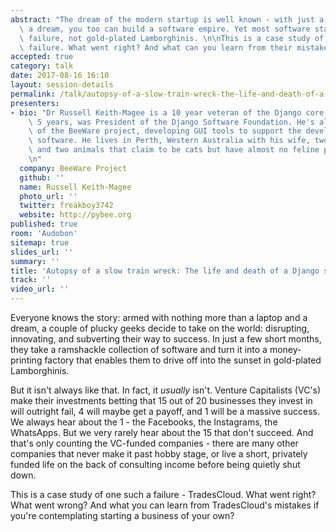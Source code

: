 ```yaml
---
abstract: "The dream of the modern startup is well known - with just a laptop and\
  \ a dream, you too can build a software empire. Yet most software startups end in\
  \ failure, not gold-plated Lamborghinis. \n\nThis is a case study of one such a\
  \ failure. What went right? And what can you learn from their mistakes?"
accepted: true
category: talk
date: 2017-08-16 16:10
layout: session-details
permalink: /talk/autopsy-of-a-slow-train-wreck-the-life-and-death-of-a-django-startup/
presenters:
- bio: "Dr Russell Keith-Magee is a 10 year veteran of the Django core team, and for\
    \ 5 years, was President of the Django Software Foundation. He's also the founder\
    \ of the BeeWare project, developing GUI tools to support the development of Python\
    \ software. He lives in Perth, Western Australia with his wife, two children,\
    \ and two animals that claim to be cats but have almost no feline properties.\r\
    \n"
  company: BeeWare Project
  github: ''
  name: Russell Keith-Magee
  photo_url: ''
  twitter: freakboy3742
  website: http://pybee.org
published: true
room: 'Audobon'
sitemap: true
slides_url: ''
summary: ''
title: 'Autopsy of a slow train wreck: The life and death of a Django startup'
track: ''
video_url: ''
---
```


Everyone knows the story: armed with nothing more than a laptop and a dream, a couple of plucky geeks decide to take on the world: disrupting, innovating, and subverting their way to success. In just a few short months, they take a ramshackle collection of software and turn it into a money-printing factory that enables them to drive off into the sunset in gold-plated Lamborghinis.

But it isn't always like that. In fact, it *usually* isn't. Venture Capitalists (VC's) make their investments betting that 15 out of 20 businesses they invest in will outright fail, 4 will maybe get a payoff, and 1 will be a massive success. We always hear about the 1 - the Facebooks, the Instagrams, the WhatsApps. But we very rarely hear about the 15 that don't succeed. And that's only counting the VC-funded companies - there are many other companies that never make it past hobby stage, or live a short, privately funded life on the back of consulting income before being quietly shut down.

This is a case study of one such a failure - TradesCloud. What went right? What went wrong? And what you can learn from TradesCloud's mistakes if you're contemplating starting a business of your own?
